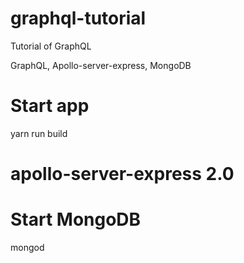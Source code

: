 # graphql-tutorial
Tutorial of GraphQL

GraphQL, Apollo-server-express, MongoDB

# Start app
yarn run build

# apollo-server-express 2.0

# Start MongoDB
mongod